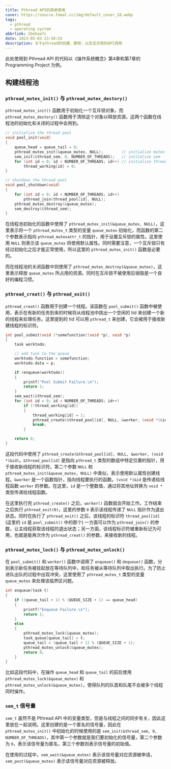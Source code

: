 ```yaml
---
title: Pthread API的简单使用
cover: https://source.fomal.cc/img/default_cover_18.webp
tags:
  - pthread
  - operating system
abbrlink: 2be5aa7c
date: 2023-05-03 23:50:53
description: 关于pthread的创建、删除，以及互斥锁的API调用
---
```


此处使用到 Pthread API 的代码以《操作系统概念》第4章和第7章的 Programming Project 为例。

## 构建线程池
### `pthread_mutex_init()` 与 `pthread_mutex_destory()`
`pthread_mutex_init()` 函数用于初始化一个互斥锁对象，而 `pthread_mutex_destory()` 函数用于清除这个对象以释放资源。这两个函数在线程池的初始化和关闭的过程中会用到。
```c
// initialize the thread pool
void pool_init(void)
{
    queue_head = queue_tail = 0;
    pthread_mutex_init(&queue_mutex, NULL);        // initialize mutex
    sem_init(&thread_sem, 0, NUMBER_OF_THREADS);   // initialize sem
    for (int id = 0; id < NUMBER_OF_THREADS; id++) // initialize thread
        thread_working[id] = 0;
}

// shutdown the thread pool
void pool_shutdown(void)
{
    for (int id = 0; id < NUMBER_OF_THREADS; id++)
        pthread_join(thread_pool[id], NULL);
    pthread_mutex_destroy(&queue_mutex);
    sem_destroy(&thread_sem);
}
```

在线程池初始化的函数中使用了 `pthread_mutex_init(&queue_mutex, NULL)`，这里表示将一个 `pthread_mutex_t` 类型的变量 `queue_mutex` 初始化，而函数的第二个参数表示指向 `pthread_mutexattr_t` 的指针，用于设置互斥锁的属性。这里使用 `NULL` 则表示该 `queue_mutex` 将使用默认属性。同时需要注意，一个互斥锁只有经过初始化之后才能正常使用，所以这里的 `pthread_mutex_init()` 函数是必要的。

而在线程池的关闭函数中则使用了 `pthread_mutex_destroy(&queue_mutex)`，这里表示释放 `queue_mutex` 所占用的资源。同时在互斥锁不被使用后销毁是一个良好的编程习惯。

### `pthread_creat()` 与 `pthread_exit()`
`pthread_creat()` 函数用于创建一个线程。该函数在 `pool_submit()` 函数中被使用，表示在有新的任务到来的时候将从线程池中挑出一个空闲的 tid 来创建一个新的线程来处理任务。这里提到的 tid 可以用 `pthread_t` 来创建，它会被用于接收新建线程的标识符。
```c
int pool_submit(void (*somefunction)(void *p), void *p)
{
    task worktodo;

    // add task to the queue
    worktodo.function = somefunction;
    worktodo.data = p;

    if (enqueue(worktodo))
    {
        printf("Pool Submit Failure.\n");
        return 1;
    }
    sem_wait(&thread_sem);
    for (int id = 0; id < NUMBER_OF_THREADS; id++)
        if (!thread_working[id])
        {
            thread_working[id] = 1;
            pthread_create(&thread_pool[id], NULL, &worker, (void *)&id);
            break;
        }

    return 0;
}
```

这段代码中使用了 `pthread_create(&thread_pool[id], NULL, &worker, (void *)&id)`。`&thread_pool[id]` 是指向 `pthread_t` 类型的数组中特定位置的指针，用于接收新线程的标识符。第二个参数 `NULL` 和 `pthread_mutex_init(&queue_mutex, NULL)` 中类似，表示使用默认属性创建线程。`&worker` 是一个函数指针，指向线程要执行的函数。`(void *)&id` 是传递给线程函数 `worker` 的参数。在这里，`id` 是一个整数值，通过将其地址转换为 `void *` 类型传递给线程函数。

在这里执行完 `pthread_create()` 之后，`worker()` 函数就会开始工作。工作结束之后执行 `pthread_exit(0)`，这里的参数 `0` 表示该线程传递了 `NULL` 指针作为退出状态。同时在执行了 `pthread_exit()` 之后，该线程的标识符 `thread_pool[id]` (这里的 `id` 是 `pool_submit()` 中的那个) 一方面可以作为 `pthread_join()` 的参数，让主线程获取该线程的退出状态；另一方面，该线程标识符被重新标记为可用，也就是能再次作为 `pthread_creat()` 的参数，来接收新的线程。

### `pthread_mutex_lock()` 与 `pthread_mutex_unlock()`
在 `pool_submit()` 和 `worker()` 函数中调用了 `enqueue()` 和 `dequeue()` 函数，分别表示新任务被挂起放在等待队列中，和任务被从等待队列中取出执行。为了防止进队出队的过程中出现冲突，这里使用了 `pthread_mutex_t` 类型的变量 `queue_mutex` 来处理该临界区问题。
```c
int enqueue(task t)
{
    if ((queue_tail + 1) % (QUEUE_SIZE + 1) == queue_head)
    {
        printf("Enqueue Failure.\n");
        return 1;
    }
    else
    {
        pthread_mutex_lock(&queue_mutex);
        task_queue[queue_tail] = t;
        queue_tail = (queue_tail + 1) % (QUEUE_SIZE + 1);
        pthread_mutex_unlock(&queue_mutex);
        return 0;
    }
}
```

比如这段代码中，在操作 `queue_head` 和 `queue_tail` 的前后使用 `pthread_mutex_lock(&queue_mutex)` 和 `pthread_mutex_unlock(&queue_mutex)`，使得队列的队首和队尾不会被多个线程同时操作。


### `sem_t` 信号量
`sem_t` 虽然不是 Pthread API 中的变量类型，但是与线程之间的同步有关，因此这里放在一起说明。这里创建的是一个匿名的信号量，因此在 `pthread_mutex_init()` 中初始化的时候使用的是 `sem_init(&thread_sem, 0, NUMBER_OF_THREADS)`，其中第一个参数就是我们要初始化的信号量，第二个参数为 `0`，表示该信号量为匿名，第三个参数则表示信号量的初始值。

在使用的过程中，`sem_wait(&queue_mutex)` 表示该信号量对应资源被申请，`sem_post(&queue_mutex)` 表示该信号量对应资源被释放。